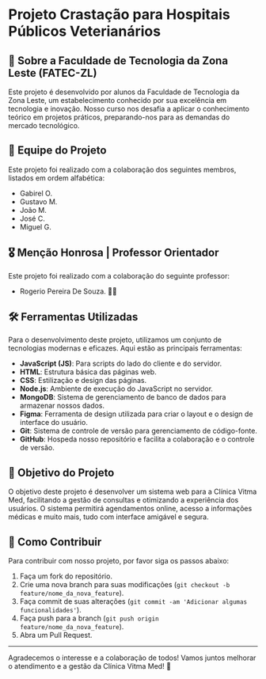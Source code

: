 # Projeto Crastação para Hospitais Públicos Veterianários

## 🏫 Sobre a Faculdade de Tecnologia da Zona Leste (FATEC-ZL)

Este projeto é desenvolvido por alunos da Faculdade de Tecnologia da Zona Leste, um estabelecimento conhecido por sua excelência em tecnologia e inovação. Nosso curso nos desafia a aplicar o conhecimento teórico em projetos práticos, preparando-nos para as demandas do mercado tecnológico.

## 👥 Equipe do Projeto

Este projeto foi realizado com a colaboração dos seguintes membros, listados em ordem alfabética:
- <a src="https://www.linkedin.com/in/rirfit/">Gabirel O.</a>
- <a src="https://www.linkedin.com/in/gustavo-morais-arruda/"> Gustavo M. </a>
- <a src="https://www.linkedin.com/in/joaomaximiano/">João M.</a>
- <a src="https://www.linkedin.com/in/joseclaudiley/">José C.</a>
- <a src="https://www.linkedin.com/in/miguelgomescy/">Miguel G.</a>


## 🎖️ Menção Honrosa | Professor Orientador

Este projeto foi realizado com a colaboração do seguinte professor:
- Rogerio Pereira De Souza. 👨‍🔬


## 🛠️ Ferramentas Utilizadas

Para o desenvolvimento deste projeto, utilizamos um conjunto de tecnologias modernas e eficazes. Aqui estão as principais ferramentas:

- **JavaScript (JS)**: Para scripts do lado do cliente e do servidor.
- **HTML**: Estrutura básica das páginas web.
- **CSS**: Estilização e design das páginas.
- **Node.js**: Ambiente de execução do JavaScript no servidor.
- **MongoDB**: Sistema de gerenciamento de banco de dados para armazenar nossos dados.
- **Figma**: Ferramenta de design utilizada para criar o layout e o design de interface do usuário.
- **Git**: Sistema de controle de versão para gerenciamento de código-fonte.
- **GitHub**: Hospeda nosso repositório e facilita a colaboração e o controle de versão.

## 🎯 Objetivo do Projeto

O objetivo deste projeto é desenvolver um sistema web para a Clínica Vitma Med, facilitando a gestão de consultas e otimizando a experiência dos usuários. O sistema permitirá agendamentos online, acesso a informações médicas e muito mais, tudo com interface amigável e segura.

## 🌟 Como Contribuir

Para contribuir com nosso projeto, por favor siga os passos abaixo:
1. Faça um fork do repositório.
2. Crie uma nova branch para suas modificações (`git checkout -b feature/nome_da_nova_feature`).
3. Faça commit de suas alterações (`git commit -am 'Adicionar algumas funcionalidades'`).
4. Faça push para a branch (`git push origin feature/nome_da_nova_feature`).
5. Abra um Pull Request.

---

Agradecemos o interesse e a colaboração de todos! Vamos juntos melhorar o atendimento e a gestão da Clínica Vitma Med! 🚀

